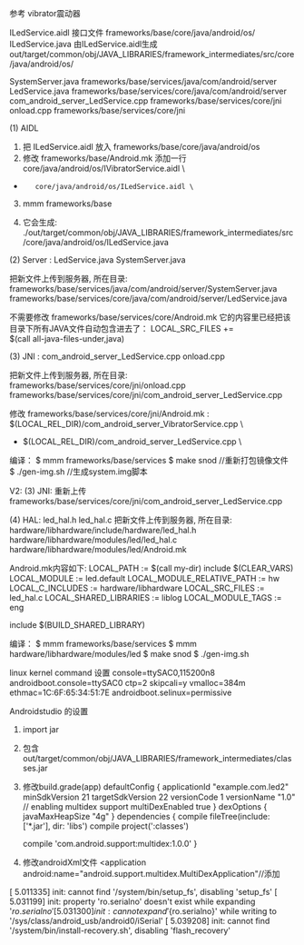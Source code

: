 参考 vibrator震动器

ILedService.aidl  						接口文件 frameworks/base/core/java/android/os/
ILedService.java  						由ILedService.aidl生成  out/target/common/obj/JAVA_LIBRARIES/framework_intermediates/src/core/java/android/os/

SystemServer.java 						frameworks/base/services/java/com/android/server
LedService.java 						frameworks/base/services/core/java/com/android/server
com_android_server_LedService.cpp		frameworks/base/services/core/jni
onload.cpp 								frameworks/base/services/core/jni

(1) AIDL
1. 把 ILedService.aidl 放入 frameworks/base/core/java/android/os
2. 修改 frameworks/base/Android.mk  添加一行
         core/java/android/os/IVibratorService.aidl \
+        core/java/android/os/ILedService.aidl \

3. mmm frameworks/base

4. 它会生成: ./out/target/common/obj/JAVA_LIBRARIES/framework_intermediates/src/core/java/android/os/ILedService.java

(2) Server : LedService.java 
             SystemServer.java

把新文件上传到服务器, 所在目录:
frameworks/base/services/java/com/android/server/SystemServer.java
frameworks/base/services/core/java/com/android/server/LedService.java

不需要修改 frameworks/base/services/core/Android.mk
它的内容里已经把该目录下所有JAVA文件自动包含进去了：
LOCAL_SRC_FILES += \
    $(call all-java-files-under,java)



(3) JNI : com_android_server_LedService.cpp
          onload.cpp

把新文件上传到服务器, 所在目录:
frameworks/base/services/core/jni/onload.cpp
frameworks/base/services/core/jni/com_android_server_LedService.cpp

修改 frameworks/base/services/core/jni/Android.mk :
  $(LOCAL_REL_DIR)/com_android_server_VibratorService.cpp \
+ $(LOCAL_REL_DIR)/com_android_server_LedService.cpp \


编译：
$ mmm frameworks/base/services
$ make snod  //重新打包镜像文件
$ ./gen-img.sh //生成system.img脚本



V2:
(3) JNI: 重新上传
frameworks/base/services/core/jni/com_android_server_LedService.cpp

(4) HAL: led_hal.h
         led_hal.c 
把新文件上传到服务器, 所在目录:
hardware/libhardware/include/hardware/led_hal.h
hardware/libhardware/modules/led/led_hal.c
hardware/libhardware/modules/led/Android.mk

Android.mk内容如下:
LOCAL_PATH := $(call my-dir)
include $(CLEAR_VARS)
LOCAL_MODULE := led.default
LOCAL_MODULE_RELATIVE_PATH := hw
LOCAL_C_INCLUDES := hardware/libhardware
LOCAL_SRC_FILES := led_hal.c
LOCAL_SHARED_LIBRARIES := liblog
LOCAL_MODULE_TAGS := eng

include $(BUILD_SHARED_LIBRARY)


编译：
$ mmm frameworks/base/services
$ mmm hardware/libhardware/modules/led
$ make snod
$ ./gen-img.sh

linux kernel command 设置
console=ttySAC0,115200n8 androidboot.console=ttySAC0 ctp=2 skipcali=y vmalloc=384m ethmac=1C:6F:65:34:51:7E androidboot.selinux=permissive

Androidstudio 的设置
1. import jar
2. 包含out/target/common/obj/JAVA_LIBRARIES/framework_intermediates/classes.jar
3. 修改build.grade(app)
defaultConfig {
        applicationId "example.com.led2"
        minSdkVersion 21
        targetSdkVersion 22
        versionCode 1
        versionName "1.0"
        // enabling multidex support
        multiDexEnabled true
}
dexOptions {
	javaMaxHeapSize "4g"
}
dependencies {
    compile fileTree(include: ['*.jar'], dir: 'libs')
    compile project(':classes')

    compile 'com.android.support:multidex:1.0.0'
}
4. 修改androidXml文件
<application
	android:name="android.support.multidex.MultiDexApplication"//添加


[    5.011335] init: cannot find '/system/bin/setup_fs', disabling 'setup_fs'
[    5.031199] init: property 'ro.serialno' doesn't exist while expanding '${ro.serialno}'
[    5.031300] init: cannot expand '${ro.serialno}' while writing to '/sys/class/android_usb/android0/iSerial'
[    5.039208] init: cannot find '/system/bin/install-recovery.sh', disabling 'flash_recovery'


